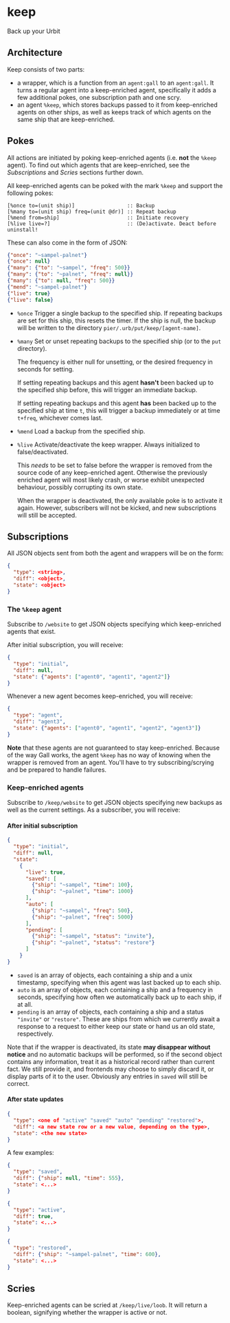 # keep
Back up your Urbit

## Architecture

Keep consists of two parts:

- a wrapper, which is a function from an `agent:gall` to an `agent:gall`. It turns a regular agent into a keep-enriched agent, specifically it adds a few additional pokes, one subscription path and one scry.
- an agent `%keep`, which stores backups passed to it from keep-enriched agents on other ships, as well as keeps track of which agents on the same ship that are keep-enriched.

## Pokes

All actions are initiated by poking keep-enriched agents (i.e. **not** the `%keep` agent). To find out which agents that are keep-enriched, see the *Subscriptions* and *Scries* sections further down.

All keep-enriched agents can be poked with the mark `%keep` and support the following pokes:

```hoon
[%once to=(unit ship)]                 :: Backup
[%many to=(unit ship) freq=(unit @dr)] :: Repeat backup
[%mend from=ship]                      :: Initiate recovery
[%live live=?]                         :: (De)activate. Deact before uninstall!
```

These can also come in the form of JSON:

```json
{"once": "~sampel-palnet"}
{"once": null}
{"many": {"to": "~sampel", "freq": 500}}
{"many": {"to": "~palnet", "freq": null}}
{"many": {"to": null, "freq": 500}}
{"mend": "~sampel-palnet"}
{"live": true}
{"live": false}
```

- `%once`
  Trigger a single backup to the specified ship.
  If repeating backups are set for this ship, this resets the timer. If the ship is null, the backup will be written to the directory `pier/.urb/put/keep/[agent-name]`.
- `%many`
  Set or unset repeating backups to the specified ship (or to the `put` directory).

  The frequency is either null for unsetting, or the desired frequency in seconds for setting.

  If setting repeating backups and this agent **hasn't** been backed up to the specified ship before, this will trigger an immediate backup.

  If setting repeating backups and this agent **has** been backed up to the specified ship at time `t`, this will trigger a backup immediately or at time `t+freq`, whichever comes last.
- `%mend`
  Load a backup from the specified ship.
- `%live`
  Activate/deactivate the keep wrapper. Always initialized to false/deactivated.

  This *needs* to be set to false before the wrapper is removed from the source code of any keep-enriched agent. Otherwise the previously enriched agent will most likely crash, or worse exhibit unexpected behaviour, possibly corrupting its own state.

  When the wrapper is deactivated, the only available poke is to activate it again. However, subscribers will not be kicked, and new subscriptions will still be accepted.

## Subscriptions

All JSON objects sent from both the agent and wrappers will be on the form:

```json
{
  "type": <string>,
  "diff": <object>,
  "state": <object>
}
```

### The `%keep` agent

Subscribe to `/website` to get JSON objects specifying which keep-enriched agents that exist.

After initial subscription, you will receive:

```json
{
  "type": "initial",
  "diff": null,
  "state": {"agents": ["agent0", "agent1", "agent2"]}
}
```

Whenever a new agent becomes keep-enriched, you will receive:

```json
{
  "type": "agent",
  "diff": "agent3",
  "state": {"agents": ["agent0", "agent1", "agent2", "agent3"]}
}
```

**Note** that these agents are not guaranteed to stay keep-enriched. Because of the way Gall works, the agent `%keep` has no way of knowing when the wrapper is removed from an agent. You'll have to try subscribing/scrying and be prepared to handle failures.

### Keep-enriched agents

Subscribe to `/keep/website` to get JSON objects specifying new backups as well as the current settings. As a subscriber, you will receive:

#### After initial subscription

```json
{
  "type": "initial",
  "diff": null,
  "state":
    {
      "live": true,
      "saved": [
        {"ship": "~sampel", "time": 100},
        {"ship": "~palnet", "time": 1000}
      ],
      "auto": [
        {"ship": "~sampel", "freq": 500},
        {"ship": "~palnet", "freq": 5000}
      ],
      "pending": [
        {"ship": "~sampel", "status": "invite"},
        {"ship": "~palnet", "status": "restore"}
      ]
    }
}
```

- `saved` is an array of objects, each containing a ship and a unix timestamp, specifying when this agent was last backed up to each ship.
- `auto` is an array of objects, each containing a ship and a frequency in seconds, specifying how often we automatically back up to each ship, if at all.
- `pending` is an array of objects, each containing a ship and a status `"invite"` or `"restore"`. These are ships from which we currently await a response to a request to either keep our state or hand us an old state, respectively.

Note that if the wrapper is deactivated, its state **may disappear without notice** and no automatic backups will be performed, so if the second object contains any information, treat it as a historical record rather than current fact. We still provide it, and frontends may choose to simply discard it, or display parts of it to the user. Obviously any entries in `saved` will still be correct.

#### After state updates

```json
{
  "type": <one of "active" "saved" "auto" "pending" "restored">,
  "diff": <a new state row or a new value, depending on the type>,
  "state": <the new state>
}
```

A few examples:
```json
{
  "type": "saved",
  "diff": {"ship": null, "time": 555},
  "state": <...>
}
```

```json
{
  "type": "active",
  "diff": true,
  "state": <...>
}
```

```json
{
  "type": "restored",
  "diff": {"ship": "~sampel-palnet", "time": 600},
  "state": <...>
}
```

## Scries

Keep-enriched agents can be scried at `/keep/live/loob`. It will return a boolean, signifying whether the wrapper is active or not.
